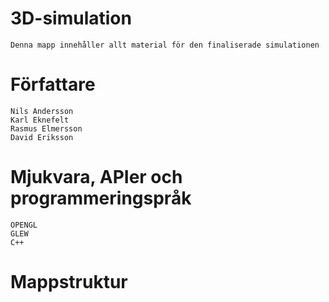 # 3D-simulation
	Denna mapp innehåller allt material för den finaliserade simulationen

# Författare
	Nils Andersson
	Karl Eknefelt
	Rasmus Elmersson
	David Eriksson
# Mjukvara, APIer och programmeringspråk
	OPENGL
	GLEW
	C++
# Mappstruktur

